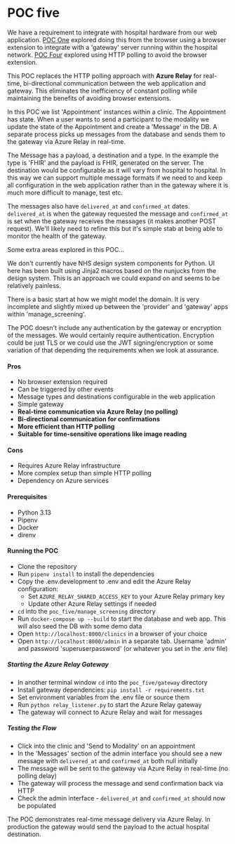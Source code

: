 POC five
========

We have a requirement to integrate with hospital hardware from our web application. [POC One](../poc_one/README.md) explored doing this from the browser using a browser extension to integrate with a 'gateway' server running within the hospital network. [POC Four](../poc_four/README.md) explored using HTTP polling to avoid the browser extension.

This POC replaces the HTTP polling approach with **Azure Relay** for real-time, bi-directional communication between the web application and gateway. This eliminates the inefficiency of constant polling while maintaining the benefits of avoiding browser extensions.

In this POC we list 'Appointment' instances within a clinic. The Appointment has state. When a user wants to send a participant to the modality we update the state of the Appointment and create a 'Message' in the DB. A separate process picks up messages from the database and sends them to the gateway via Azure Relay in real-time.

The Message has a payload, a destination and a type. In the example the type is 'FHIR' and the payload is FHIR, generated on the server. The destination would be configurable as it will vary from hospital to hospital. In this way we can support multiple message formats if we need to and keep all configuration in the web application rather than in the gateway where it is much more difficult to manage, test etc.

The messages also have `delivered_at` and `confirmed_at` dates. `delivered_at` is when the gateway requested the message and `confirmed_at` is set when the gateway receives the messages (it makes another POST request). We'll likely need to refine this but it's simple stab at being able to monitor the health of the gateway.

Some extra areas explored in this POC...

We don't currently have NHS design system components for Python. UI here has been built using Jinja2 macros based on the nunjucks from the design system. This is an approach we could expand on and seems to be relatively painless.

There is a basic start at how we might model the domain. It is very incomplete and slightly mixed up between the 'provider' and 'gateway' apps within 'manage_screening'.

The POC doesn't include any authentication by the gateway or encryption of the messages. We would certainly require authentication. Encryption could be just TLS or we could use the JWT signing/encryption or some variation of that depending the requirements when we look at assurance.

#### Pros

* No browser extension required
* Can be triggered by other events
* Message types and destinations configurable in the web application
* Simple gateway
* **Real-time communication via Azure Relay (no polling)**
* **Bi-directional communication for confirmations**
* **More efficient than HTTP polling**
* **Suitable for time-sensitive operations like image reading**

#### Cons

* Requires Azure Relay infrastructure
* More complex setup than simple HTTP polling
* Dependency on Azure services

#### Prerequisites

* Python 3.13
* Pipenv
* Docker
* direnv

#### Running the POC

* Clone the repository
* Run `pipenv install` to install the dependencies
* Copy the .env.development to .env and edit the Azure Relay configuration:
  * Set `AZURE_RELAY_SHARED_ACCESS_KEY` to your Azure Relay primary key
  * Update other Azure Relay settings if needed
* `cd` into the `poc_five/manage_screening` directory
* Run `docker-compose up --build` to start the database and web app. This will also seed the DB with some demo data
* Open `http://localhost:8000/clinics` in a browser of your choice
* Open `http://localhost:8000/admin` in a separate tab. Username 'admin' and password 'superuserpassword' (or whatever you set in the .env file)

##### Starting the Azure Relay Gateway

* In another terminal window `cd` into the `poc_five/gateway` directory
* Install gateway dependencies: `pip install -r requirements.txt`
* Set environment variables from the .env file or source them
* Run `python relay_listener.py` to start the Azure Relay gateway
* The gateway will connect to Azure Relay and wait for messages

##### Testing the Flow

* Click into the clinic and 'Send to Modality' on an appointment
* In the 'Messages' section of the admin interface you should see a new message with `delivered_at` and `confirmed_at` both null initially
* The message will be sent to the gateway via Azure Relay in real-time (no polling delay)
* The gateway will process the message and send confirmation back via HTTP
* Check the admin interface - `delivered_at` and `confirmed_at` should now be populated

The POC demonstrates real-time message delivery via Azure Relay. In production the gateway would send the payload to the actual hospital destination.
